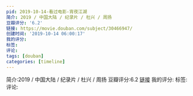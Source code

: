 ```yaml
---
pid: 2019-10-14-看过电影-宵夜江湖
简介: 2019 / 中国大陆 / 纪录片 / 杜兴 / 周扬
豆瓣评分: '6.2'
链接: https://movie.douban.com/subject/30466947/
创建时间: '2019-10-14 06:00:17'
我的评分:
标签:
评论:
tags: [douban]
categories: [timeline]
---
```

简介:2019 / 中国大陆 / 纪录片 / 杜兴 / 周扬
豆瓣评分:6.2
[链接](https://movie.douban.com/subject/30466947/)
我的评分:
标签:
评论:
